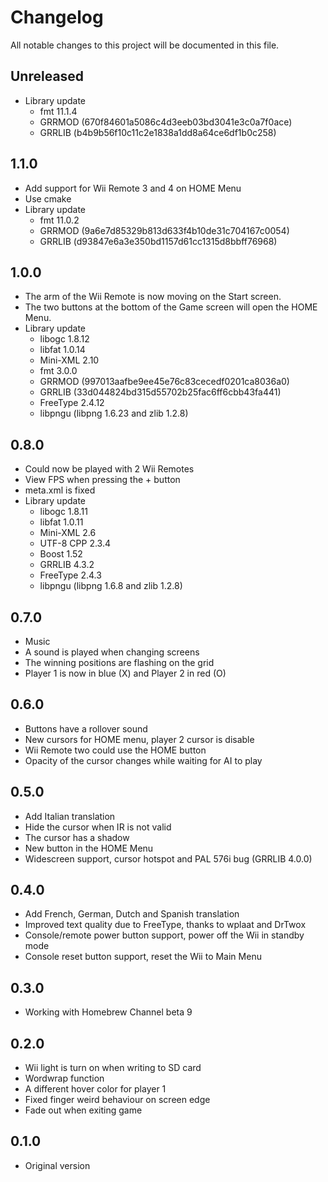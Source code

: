 # Changelog

All notable changes to this project will be documented in this file.

## Unreleased

- Library update
  - fmt 11.1.4
  - GRRMOD (670f84601a5086c4d3eeb03bd3041e3c0a7f0ace)
  - GRRLIB (b4b9b56f10c11c2e1838a1dd8a64ce6df1b0c258)

## 1.1.0

- Add support for Wii Remote 3 and 4 on HOME Menu
- Use cmake
- Library update
  - fmt 11.0.2
  - GRRMOD (9a6e7d85329b813d633f4b10de31c704167c0054)
  - GRRLIB (d93847e6a3e350bd1157d61cc1315d8bbff76968)

## 1.0.0

- The arm of the Wii Remote is now moving on the Start screen.
- The two buttons at the bottom of the Game screen will open the HOME Menu.
- Library update
  - libogc 1.8.12
  - libfat 1.0.14
  - Mini-XML 2.10
  - fmt 3.0.0
  - GRRMOD (997013aafbe9ee45e76c83cecedf0201ca8036a0)
  - GRRLIB (33d044824bd315d55702b25fac6ff6cbb43fa441)
  - FreeType 2.4.12
  - libpngu (libpng 1.6.23 and zlib 1.2.8)

## 0.8.0

- Could now be played with 2 Wii Remotes
- View FPS when pressing the + button
- meta.xml is fixed
- Library update
  - libogc 1.8.11
  - libfat 1.0.11
  - Mini-XML 2.6
  - UTF-8 CPP 2.3.4
  - Boost 1.52
  - GRRLIB 4.3.2
  - FreeType 2.4.3
  - libpngu (libpng 1.6.8 and zlib 1.2.8)

## 0.7.0

- Music
- A sound is played when changing screens
- The winning positions are flashing on the grid
- Player 1 is now in blue (X) and Player 2 in red (O)

## 0.6.0

- Buttons have a rollover sound
- New cursors for HOME menu, player 2 cursor is disable
- Wii Remote two could use the HOME button
- Opacity of the cursor changes while waiting for AI to play

## 0.5.0

- Add Italian translation
- Hide the cursor when IR is not valid
- The cursor has a shadow
- New button in the HOME Menu
- Widescreen support, cursor hotspot and PAL 576i bug (GRRLIB 4.0.0)

## 0.4.0

- Add French, German, Dutch and Spanish translation
- Improved text quality due to FreeType, thanks to wplaat and DrTwox
- Console/remote power button support, power off the Wii in standby mode
- Console reset button support, reset the Wii to Main Menu

## 0.3.0

- Working with Homebrew Channel beta 9

## 0.2.0

- Wii light is turn on when writing to SD card
- Wordwrap function
- A different hover color for player 1
- Fixed finger weird behaviour on screen edge
- Fade out when exiting game

## 0.1.0

- Original version
